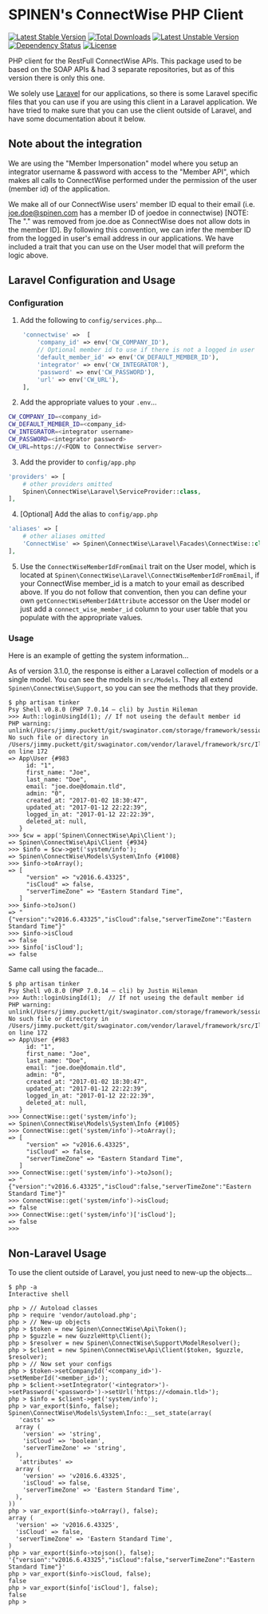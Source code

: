 # SPINEN's ConnectWise PHP Client

[![Latest Stable Version](https://poser.pugx.org/spinen/connectwise-php-client/v/stable)](https://packagist.org/packages/spinen/connectwise-php-client)
[![Total Downloads](https://poser.pugx.org/spinen/connectwise-php-client/downloads)](https://packagist.org/packages/spinen/connectwise-php-client)
[![Latest Unstable Version](https://poser.pugx.org/spinen/connectwise-php-client/v/unstable)](https://packagist.org/packages/spinen/connectwise-php-client)
[![Dependency Status](https://www.versioneye.com/php/spinen:connectwise-php-client/badge.svg)](https://www.versioneye.com/php/spinen:connectwise-php-client)
[![License](https://poser.pugx.org/spinen/connectwise-php-client/license)](https://packagist.org/packages/spinen/connectwise-php-client)

PHP client for the RestFull ConnectWise APIs. This package used to be based on the SOAP APIs & had 3 separate 
repositories, but as of this version there is only this one.

We solely use [Laravel](http://www.laravel.com) for our applications, so there is some Laravel specific files that you 
can use if you are using this client in a Laravel application. We have tried to make sure that you can use the client
outside of Laravel, and have some documentation about it below.

## Note about the integration
We are using the "Member Impersonation" model where you setup an integrator username & password with access to the 
"Member API", which makes all calls to ConnectWise performed under the permission of the user (member id) of the 
application. 

We make all of our ConnectWise users' member ID equal to their email (i.e. joe.doe@spinen.com has
a member ID of joedoe in connectwise) [NOTE: The "." was removed from joe.doe as ConnectWise does not allow dots in the
member ID]. By following this convention, we can infer the member ID from the logged in user's email address in our
applications. We have included a trait that you can use on the User model that will preform the logic above.

## Laravel Configuration and Usage

### Configuration

1. Add the following to ```config/services.php```...

```php
    'connectwise' =>  [
        'company_id' => env('CW_COMPANY_ID'),
        // Optional member id to use if there is not a logged in user
        'default_member_id' => env('CW_DEFAULT_MEMBER_ID'),
        'integrator' => env('CW_INTEGRATOR'),
        'password' => env('CW_PASSWORD'),
        'url' => env('CW_URL'),
    ],
```

2. Add the appropriate values to your ```.env```...

```bash
CW_COMPANY_ID=<company_id>
CW_DEFAULT_MEMBER_ID=<company_id>
CW_INTEGRATOR=<integrator username>
CW_PASSWORD=<integrator password>
CW_URL=https://<FQDN to ConnectWise server>
```

3. Add the provider to ```config/app.php```

```php
'providers' => [
    # other providers omitted
    Spinen\ConnectWise\Laravel\ServiceProvider::class,
],
```

4. [Optional] Add the alias to ```config/app.php```

```php
'aliases' => [
    # other aliases omitted
    'ConnectWise' => Spinen\ConnectWise\Laravel\Facades\ConnectWise::class,
],
```

5. Use the ```ConnectWiseMemberIdFromEmail``` trait on the User model, which is located at ```Spinen\ConnectWise\Laravel\ConnectWiseMemberIdFromEmail```, if your ConnectWise member_id is a match to your email as described above.  If you do not follow that convention, then you can define your own ```getConnectWiseMemberIdAttribute``` accessor on the User model or just add a ```connect_wise_member_id``` column to your user table that you populate with the appropriate values.

### Usage

Here is an example of getting the system information...

As of version 3.1.0, the response is either a Laravel collection of models or a single model. You can see the models in ```src/Models```.  They all extend ```Spinen\ConnectWise\Support```, so you can see the methods that they provide.

```
$ php artisan tinker
Psy Shell v0.8.0 (PHP 7.0.14 — cli) by Justin Hileman
>>> Auth::loginUsingId(1); // If not useing the default member id
PHP warning:  unlink(/Users/jimmy.puckett/git/swaginator.com/storage/framework/sessions/1aMf1yhUe6h4Ij2GRvq5UYab1IqK7GVn1qkyWPY6): No such file or directory in /Users/jimmy.puckett/git/swaginator.com/vendor/laravel/framework/src/Illuminate/Filesystem/Filesystem.php on line 172
=> App\User {#983
     id: "1",
     first_name: "Joe",
     last_name: "Doe",
     email: "joe.doe@domain.tld",
     admin: "0",
     created_at: "2017-01-02 18:30:47",
     updated_at: "2017-01-12 22:22:39",
     logged_in_at: "2017-01-12 22:22:39",
     deleted_at: null,
   }
>>> $cw = app('Spinen\ConnectWise\Api\Client');
=> Spinen\ConnectWise\Api\Client {#934}
>>> $info = $cw->get('system/info');
=> Spinen\ConnectWise\Models\System\Info {#1008}
>>> $info->toArray();
=> [
     "version" => "v2016.6.43325",
     "isCloud" => false,
     "serverTimeZone" => "Eastern Standard Time",
   ]
>>> $info->toJson()
=> "{"version":"v2016.6.43325","isCloud":false,"serverTimeZone":"Eastern Standard Time"}"
>>> $info->isCloud
=> false
>>> $info['isCloud'];
=> false
```

Same call using the facade...

```
$ php artisan tinker
Psy Shell v0.8.0 (PHP 7.0.14 — cli) by Justin Hileman
>>> Auth::loginUsingId(1);  // If not useing the default member id
PHP warning:  unlink(/Users/jimmy.puckett/git/swaginator.com/storage/framework/sessions/1aMf1yhUe6h4Ij2GRvq5UYab1IqK7GVn1qkyWPY6): No such file or directory in /Users/jimmy.puckett/git/swaginator.com/vendor/laravel/framework/src/Illuminate/Filesystem/Filesystem.php on line 172
=> App\User {#983
     id: "1",
     first_name: "Joe",
     last_name: "Doe",
     email: "joe.doe@domain.tld",
     admin: "0",
     created_at: "2017-01-02 18:30:47",
     updated_at: "2017-01-12 22:22:39",
     logged_in_at: "2017-01-12 22:22:39",
     deleted_at: null,
   }
>>> ConnectWise::get('system/info');
=> Spinen\ConnectWise\Models\System\Info {#1005}
>>> ConnectWise::get('system/info')->toArray();
=> [
     "version" => "v2016.6.43325",
     "isCloud" => false,
     "serverTimeZone" => "Eastern Standard Time",
   ]
>>> ConnectWise::get('system/info')->toJson();
=> "{"version":"v2016.6.43325","isCloud":false,"serverTimeZone":"Eastern Standard Time"}"
>>> ConnectWise::get('system/info')->isCloud;
=> false
>>> ConnectWise::get('system/info')['isCloud'];
=> false
>>>
```

## Non-Laravel Usage

To use the client outside of Laravel, you just need to new-up the objects...
 
```
$ php -a
Interactive shell

php > // Autoload classes
php > require 'vendor/autoload.php';
php > // New-up objects
php > $token = new Spinen\ConnectWise\Api\Token();
php > $guzzle = new GuzzleHttp\Client();
php > $resolver = new Spinen\ConnectWise\Support\ModelResolver();
php > $client = new Spinen\ConnectWise\Api\Client($token, $guzzle, $resolver);
php > // Now set your configs
php > $token->setCompanyId('<company_id>')->setMemberId('<member_id>');
php > $client->setIntegrator('<integrator>')->setPassword('<password>')->setUrl('https://<domain.tld>');
php > $info = $client->get('system/info');
php > var_export($info, false);
Spinen\ConnectWise\Models\System\Info::__set_state(array(
   'casts' =>
  array (
    'version' => 'string',
    'isCloud' => 'boolean',
    'serverTimeZone' => 'string',
  ),
   'attributes' =>
  array (
    'version' => 'v2016.6.43325',
    'isCloud' => false,
    'serverTimeZone' => 'Eastern Standard Time',
  ),
))
php > var_export($info->toArray(), false);
array (
  'version' => 'v2016.6.43325',
  'isCloud' => false,
  'serverTimeZone' => 'Eastern Standard Time',
)
php > var_export($info->tojson(), false);
'{"version":"v2016.6.43325","isCloud":false,"serverTimeZone":"Eastern Standard Time"}'
php > var_export($info->isCloud, false);
false
php > var_export($info['isCloud'], false);
false
php >
```
